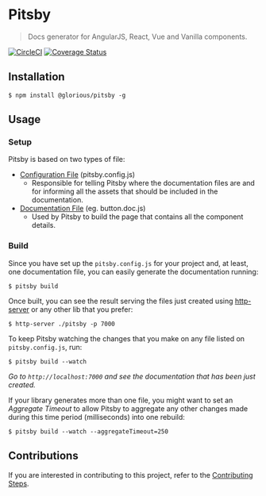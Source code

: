 # Pitsby
> Docs generator for AngularJS, React, Vue and Vanilla components.

[![CircleCI](https://circleci.com/gh/glorious-codes/glorious-pitsby/tree/master.svg?style=svg)](https://circleci.com/gh/glorious-codes/glorious-pitsby/tree/master)
[![Coverage Status](https://coveralls.io/repos/github/glorious-codes/glorious-pitsby/badge.svg?branch=master)](https://coveralls.io/github/glorious-codes/glorious-pitsby?branch=master)

## Installation

```
$ npm install @glorious/pitsby -g
```

## Usage

### Setup

Pitsby is based on two types of file:

- [Configuration File](https://github.com/glorious-codes/glorious-pitsby/blob/master/docs/configuration.md) (pitsby.config.js)
  - Responsible for telling Pitsby where the documentation files are and for informing all the assets that should be included in the documentation.
- [Documentation File](https://github.com/glorious-codes/glorious-pitsby/blob/master/docs/documentation.md) (eg. button.doc.js)
  - Used by Pitsby to build the page that contains all the component details.

### Build

Since you have set up the `pitsby.config.js` for your project and, at least, one documentation file, you can easily generate the documentation running:
```
$ pitsby build
```

Once built, you can see the result serving the files just created using [http-server](https://www.npmjs.com/package/http-server) or any other lib that you prefer:
```
$ http-server ./pitsby -p 7000
```

To keep Pitsby watching the changes that you make on any file listed on `pitsby.config.js`, run:
```
$ pitsby build --watch
```

*Go to `http://localhost:7000` and see the documentation that has been just created.*

If your library generates more than one file, you might want to set an *Aggregate Timeout* to allow Pitsby to aggregate any other changes made during this time period (milliseconds) into one rebuild:
```
$ pitsby build --watch --aggregateTimeout=250
```

## Contributions

If you are interested in contributing to this project, refer to the [Contributing Steps](https://github.com/glorious-codes/glorious-pitsby/blob/master/docs/contributing.md).
